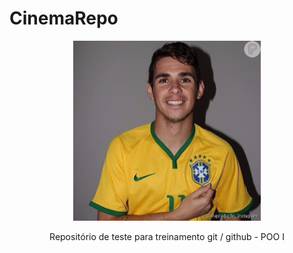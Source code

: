 # CinemaRepo
<p align="center">
  <img width="300" src="Oscar.jpg">
  
</p>
<p align="center">
  Repositório de teste para treinamento git / github - POO I
</p>

